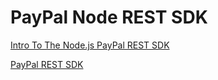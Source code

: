 # PayPal Node REST SDK

[Intro To The Node.js PayPal REST SDK](https://www.youtube.com/watch?v=7k03jobKGXM)

[PayPal REST SDK](https://github.com/paypal/PayPal-node-SDK)
